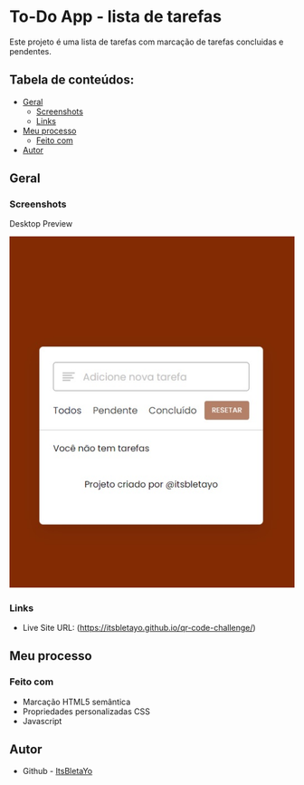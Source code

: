# To-Do App - lista de tarefas

Este projeto é uma lista de tarefas com marcação de tarefas concluidas e pendentes. 

## Tabela de conteúdos:

- [Geral](#geral)
  - [Screenshots](#screenshots)
  - [Links](#links)
- [Meu processo](#meu-processo)
  - [Feito com](#feito-com)
- [Autor](#autor)


## Geral

### Screenshots
Desktop Preview

![screenshot](screenshot.jpg)

### Links

- Live Site URL: (https://itsbletayo.github.io/qr-code-challenge/)

## Meu processo

### Feito com

- Marcação HTML5 semântica
- Propriedades personalizadas CSS
- Javascript


## Autor

- Github - [ItsBletaYo](https://github.com/ItsBletaYo/)
